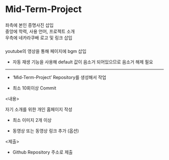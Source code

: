# Mid-Term-Project

### <body>
좌측에 본인 증명사진 삽입  
중앙에 학력, 사용 언어, 프로젝트 소개  
우측에 네카라쿠배 로고 및 링크 삽입  
     
### <footer>
youtube의 영상을 통해 페이지에 bgm 삽입  
+ 자동 재생 기능을 사용해 default 값이 음소거 되어있으므로 음소거 해제 필요  
 
 ---

<Github>

- ‘Mid-Term-Project’ Repository를 생성해서 작업

- 최소 10회이상 Commit

 

<내용>

자기 소개를 위한 개인 홈페이지 작성

- 최소 이미지 2개 이상

- 동영상 또는 동영상 링크 추가 (옵션)

<제출>

- Github Repository 주소로 제출
